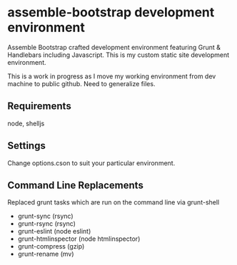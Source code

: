 assemble-bootstrap development environment
=====

Assemble Bootstrap crafted development environment featuring Grunt &amp; Handlebars including Javascript. This is my custom static site development environment.

This is a work in progress as I move my working environment from dev machine to public github. Need to generalize files.


## Requirements

node, shelljs

## Settings

Change options.cson to suit your particular environment.

## Command Line Replacements
Replaced grunt tasks which are run on the command line via grunt-shell  
* grunt-sync (rsync)  
* grunt-rsync (rsync)  
* grunt-eslint (node eslint)  
* grunt-htmlinspector (node htmlinspector)  
* grunt-compress (gzip)  
* grunt-rename (mv)  
